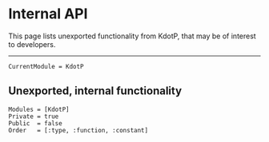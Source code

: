 # Internal API

This page lists unexported functionality from KdotP, that may be of interest to developers.

---

```@meta
CurrentModule = KdotP
```

## Unexported, internal functionality
```@autodocs
Modules = [KdotP]
Private = true
Public  = false
Order   = [:type, :function, :constant]
```